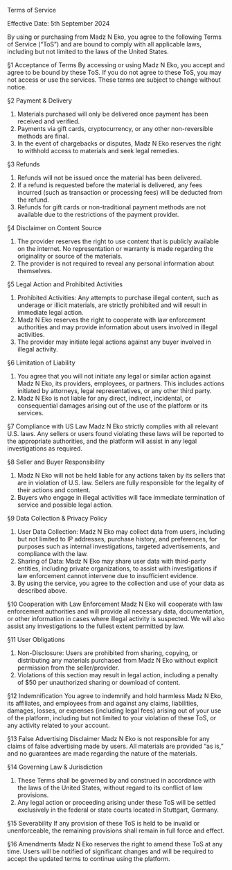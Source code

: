 Terms of Service

Effective Date: 5th September 2024

By using or purchasing from Madz N Eko, you agree to the following Terms of Service (“ToS”) and are bound to comply with all applicable laws, including but not limited to the laws of the United States.

§1 Acceptance of Terms
By accessing or using Madz N Eko, you accept and agree to be bound by these ToS. If you do not agree to these ToS, you may not access or use the services. These terms are subject to change without notice.

§2 Payment & Delivery
 1. Materials purchased will only be delivered once payment has been received and verified.
 2. Payments via gift cards, cryptocurrency, or any other non-reversible methods are final.
 3. In the event of chargebacks or disputes, Madz N Eko reserves the right to withhold access to materials and seek legal remedies.

§3 Refunds
 1. Refunds will not be issued once the material has been delivered.
 2. If a refund is requested before the material is delivered, any fees incurred (such as transaction or processing fees) will be deducted from the refund.
 3. Refunds for gift cards or non-traditional payment methods are not available due to the restrictions of the payment provider.

§4 Disclaimer on Content Source
 1. The provider reserves the right to use content that is publicly available on the internet. No representation or warranty is made regarding the originality or source of the materials.
 2. The provider is not required to reveal any personal information about themselves.

§5 Legal Action and Prohibited Activities
 1. Prohibited Activities: Any attempts to purchase illegal content, such as underage or illicit materials, are strictly prohibited and will result in immediate legal action.
 2. Madz N Eko reserves the right to cooperate with law enforcement authorities and may provide information about users involved in illegal activities.
 3. The provider may initiate legal actions against any buyer involved in illegal activity.

§6 Limitation of Liability
 1. You agree that you will not initiate any legal or similar action against Madz N Eko, its providers, employees, or partners. This includes actions initiated by attorneys, legal representatives, or any other third party.
 2. Madz N Eko is not liable for any direct, indirect, incidental, or consequential damages arising out of the use of the platform or its services.

§7 Compliance with US Law
Madz N Eko strictly complies with all relevant U.S. laws. Any sellers or users found violating these laws will be reported to the appropriate authorities, and the platform will assist in any legal investigations as required.

§8 Seller and Buyer Responsibility
 1. Madz N Eko will not be held liable for any actions taken by its sellers that are in violation of U.S. law. Sellers are fully responsible for the legality of their actions and content.
 2. Buyers who engage in illegal activities will face immediate termination of service and possible legal action.

§9 Data Collection & Privacy Policy
 1. User Data Collection: Madz N Eko may collect data from users, including but not limited to IP addresses, purchase history, and preferences, for purposes such as internal investigations, targeted advertisements, and compliance with the law.
 2. Sharing of Data: Madz N Eko may share user data with third-party entities, including private organizations, to assist with investigations if law enforcement cannot intervene due to insufficient evidence.
 3. By using the service, you agree to the collection and use of your data as described above.

§10 Cooperation with Law Enforcement
Madz N Eko will cooperate with law enforcement authorities and will provide all necessary data, documentation, or other information in cases where illegal activity is suspected. We will also assist any investigations to the fullest extent permitted by law.

§11 User Obligations
 1. Non-Disclosure: Users are prohibited from sharing, copying, or distributing any materials purchased from Madz N Eko without explicit permission from the seller/provider.
 2. Violations of this section may result in legal action, including a penalty of $50 per unauthorized sharing or download of content.

§12 Indemnification
You agree to indemnify and hold harmless Madz N Eko, its affiliates, and employees from and against any claims, liabilities, damages, losses, or expenses (including legal fees) arising out of your use of the platform, including but not limited to your violation of these ToS, or any activity related to your account.

§13 False Advertising Disclaimer
Madz N Eko is not responsible for any claims of false advertising made by users. All materials are provided “as is,” and no guarantees are made regarding the nature of the materials.

§14 Governing Law & Jurisdiction
 1. These Terms shall be governed by and construed in accordance with the laws of the United States, without regard to its conflict of law provisions.
 2. Any legal action or proceeding arising under these ToS will be settled exclusively in the federal or state courts located in Stuttgart, Germany.

§15 Severability
If any provision of these ToS is held to be invalid or unenforceable, the remaining provisions shall remain in full force and effect.

§16 Amendments
Madz N Eko reserves the right to amend these ToS at any time. Users will be notified of significant changes and will be required to accept the updated terms to continue using the platform.
